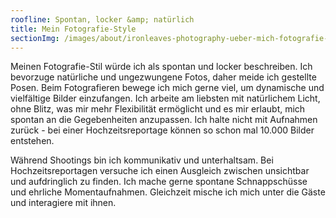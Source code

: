 ```yaml
---
roofline: Spontan, locker &amp; natürlich
title: Mein Fotografie-Style
sectionImg: /images/about/ironleaves-photography-ueber-mich-fotografie-style.jpg
---
```


Meinen Fotografie-Stil würde ich als spontan und locker beschreiben. Ich bevorzuge natürliche und ungezwungene Fotos, daher meide ich gestellte Posen. Beim Fotografieren bewege ich mich gerne viel, um dynamische und vielfältige Bilder einzufangen. Ich arbeite am liebsten mit natürlichem Licht, ohne Blitz, was mir mehr Flexibilität ermöglicht und es mir erlaubt, mich spontan an die Gegebenheiten anzupassen. Ich halte nicht mit Aufnahmen zurück - bei einer Hochzeitsreportage können so schon mal 10.000 Bilder entstehen.

Während Shootings bin ich kommunikativ und unterhaltsam. Bei Hochzeitsreportagen versuche ich einen Ausgleich zwischen unsichtbar und aufdringlich zu finden. Ich mache gerne spontane Schnappschüsse und ehrliche Momentaufnahmen. Gleichzeit mische ich mich unter die Gäste und interagiere mit ihnen.
